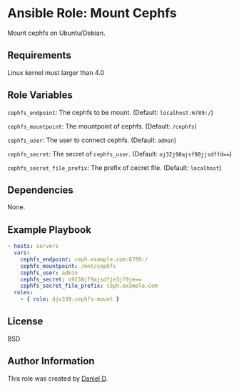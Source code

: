 Ansible Role: Mount Cephfs
=========

Mount cephfs on Ubuntu/Debian.

Requirements
------------

Linux kernel must larger than 4.0

Role Variables
--------------

`cephfs_endpoint`: The cephfs to be mount. (Default: `localhost:6789:/`)

`cephfs_mountpoint`: The mountpoint of cephfs. (Default: `/cephfs`)

`cephfs_user`: The user to connect cephfs. (Default: `admin`)

`cephfs_secret`: The secret of `cephfs_user`. (Default: `oj32j90ajsf90jjsdffd==`)

`cephfs_secret_file_prefix`: The prefix of cecret file. (Default: `localhost`)

Dependencies
------------

None.

Example Playbook
----------------


```yml
- hosts: servers
  vars:
    cephfs_endpoint: ceph.example.com:6789:/
    cephfs_mountpoint: /mnt/cephfs
    cephfs_user: admin
    cephfs_secret: o9238jf9ajsdfje3jf9je==
    cephfs_secret_file_prefix: ceph.example.com
  roles:
    - { role: djx339.cephfs-mount }
```

License
-------

BSD

Author Information
------------------

This role was created by [Daniel D](https://github.com/djx339).
